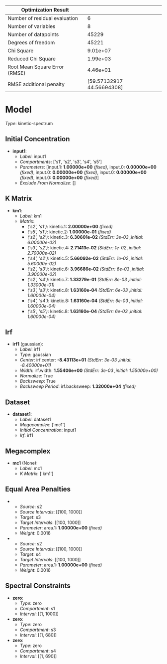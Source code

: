 | Optimization Result           |                           |
|-------------------------------|---------------------------|
| Number of residual evaluation | 6                         |
| Number of variables           | 8                         |
| Number of datapoints          | 45229                     |
| Degrees of freedom            | 45221                     |
| Chi Square                    | 9.01e+07                  |
| Reduced Chi Square            | 1.99e+03                  |
| Root Mean Square Error (RMSE) | 4.46e+01                  |
| RMSE additional penalty       | [59.57132917 44.56694308] |

# Model

_Type_: kinetic-spectrum

## Initial Concentration

* **input1**:
  * *Label*: input1
  * *Compartments*: ['s1', 's2', 's3', 's4', 's5']
  * *Parameters*: [input.1: **1.00000e+00** *(fixed)*, input.0: **0.00000e+00** *(fixed)*, input.0: **0.00000e+00** *(fixed)*, input.0: **0.00000e+00** *(fixed)*, input.0: **0.00000e+00** *(fixed)*]
  * *Exclude From Normalize*: []

## K Matrix

* **km1**:
  * *Label*: km1
  * *Matrix*: 
    * *('s2', 's1')*: kinetic.1: **2.00000e+00** *(fixed)*
    * *('s5', 's1')*: kinetic.2: **1.00000e-01** *(fixed)*
    * *('s2', 's2')*: kinetic.3: **6.30601e-02** *(StdErr: 3e-03 ,initial: 6.00000e-02)*
    * *('s3', 's2')*: kinetic.4: **2.71413e-02** *(StdErr: 1e-02 ,initial: 2.70000e-02)*
    * *('s4', 's2')*: kinetic.5: **5.66092e-02** *(StdErr: 1e-02 ,initial: 5.60000e-02)*
    * *('s2', 's3')*: kinetic.6: **3.96686e-02** *(StdErr: 6e-03 ,initial: 3.90000e-02)*
    * *('s2', 's4')*: kinetic.7: **1.33279e-01** *(StdErr: 8e-03 ,initial: 1.33000e-01)*
    * *('s3', 's3')*: kinetic.8: **1.63160e-04** *(StdErr: 6e-03 ,initial: 1.60000e-04)*
    * *('s4', 's4')*: kinetic.8: **1.63160e-04** *(StdErr: 6e-03 ,initial: 1.60000e-04)*
    * *('s5', 's5')*: kinetic.8: **1.63160e-04** *(StdErr: 6e-03 ,initial: 1.60000e-04)*
  

## Irf

* **irf1** (gaussian):
  * *Label*: irf1
  * *Type*: gaussian
  * *Center*: irf.center: **-8.43113e+01** *(StdErr: 3e-03 ,initial: -8.40000e+01)*
  * *Width*: irf.width: **1.55406e+00** *(StdErr: 3e-03 ,initial: 1.55000e+00)*
  * *Normalize*: True
  * *Backsweep*: True
  * *Backsweep Period*: irf.backsweep: **1.32000e+04** *(fixed)*

## Dataset

* **dataset1**:
  * *Label*: dataset1
  * *Megacomplex*: ['mc1']
  * *Initial Concentration*: input1
  * *Irf*: irf1

## Megacomplex

* **mc1** (None):
  * *Label*: mc1
  * *K Matrix*: ['km1']

## Equal Area Penalties

* 
  * *Source*: s2
  * *Source Intervals*: [[100, 1000]]
  * *Target*: s3
  * *Target Intervals*: [[100, 1000]]
  * *Parameter*: area.1: **1.00000e+00** *(fixed)*
  * *Weight*: 0.0016
* 
  * *Source*: s2
  * *Source Intervals*: [[100, 1000]]
  * *Target*: s4
  * *Target Intervals*: [[100, 1000]]
  * *Parameter*: area.1: **1.00000e+00** *(fixed)*
  * *Weight*: 0.0016

## Spectral Constraints

* **zero**:
  * *Type*: zero
  * *Compartment*: s1
  * *Interval*: [[1, 1000]]
* **zero**:
  * *Type*: zero
  * *Compartment*: s3
  * *Interval*: [[1, 680]]
* **zero**:
  * *Type*: zero
  * *Compartment*: s4
  * *Interval*: [[1, 690]]

